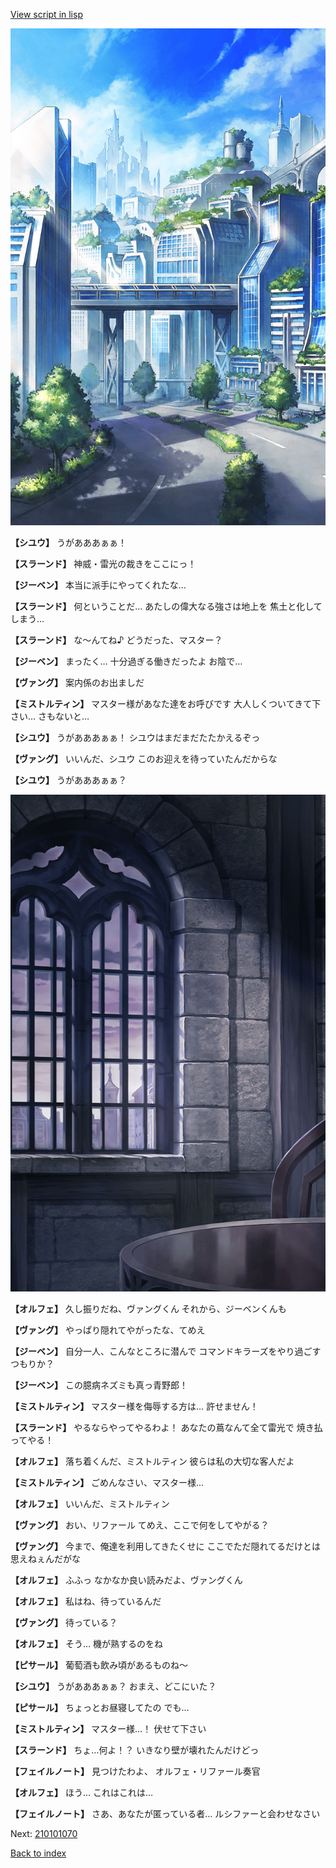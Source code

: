 [View script in lisp](../scripts/210101063.txt)

![in_cityroad.png](../images/backgrounds/in_cityroad.png)

**【シユウ】**
うがあああぁぁ！

**【スラーンド】**
神威・雷光の裁きをここにっ！

**【ジーベン】**
本当に派手にやってくれたな…

**【スラーンド】**
何ということだ…
あたしの偉大なる強さは地上を
焦土と化してしまう…

**【スラーンド】**
な～んてね♪
どうだった、マスター？

**【ジーベン】**
まったく…
十分過ぎる働きだったよ
お陰で…

**【ヴァング】**
案内係のお出ましだ

**【ミストルティン】**
マスター様があなた達をお呼びです
大人しくついてきて下さい…
さもないと…

**【シユウ】**
うがあああぁぁ！
シユウはまだまだたたかえるぞっ

**【ヴァング】**
いいんだ、シユウ
このお迎えを待っていたんだからな

**【シユウ】**
うがあああぁぁ？

![church_room.png](../images/backgrounds/church_room.png)

**【オルフェ】**
久し振りだね、ヴァングくん
それから、ジーベンくんも 

**【ヴァング】**
やっぱり隠れてやがったな、てめえ

**【ジーベン】**
自分一人、こんなところに潜んで
コマンドキラーズをやり過ごす
つもりか？

**【ジーベン】**
この臆病ネズミも真っ青野郎！

**【ミストルティン】**
マスター様を侮辱する方は…
許せません！

**【スラーンド】**
やるならやってやるわよ！
あなたの蔦なんて全て雷光で
焼き払ってやる！

**【オルフェ】**
落ち着くんだ、ミストルティン
彼らは私の大切な客人だよ

**【ミストルティン】**
ごめんなさい、マスター様…

**【オルフェ】**
いいんだ、ミストルティン

**【ヴァング】**
おい、リファール
てめえ、ここで何をしてやがる？

**【ヴァング】**
今まで、俺達を利用してきたくせに
ここでただ隠れてるだけとは
思えねぇんだがな

**【オルフェ】**
ふふっ
なかなか良い読みだよ、ヴァングくん

**【オルフェ】**
私はね、待っているんだ

**【ヴァング】**
待っている？

**【オルフェ】**
そう…
機が熟するのをね

**【ピサール】**
葡萄酒も飲み頃があるものね～

**【シユウ】**
うがあああぁぁ？
おまえ、どこにいた？

**【ピサール】**
ちょっとお昼寝してたの
でも…

**【ミストルティン】**
マスター様…！
伏せて下さい

**【スラーンド】**
ちょ…何よ！？
いきなり壁が壊れたんだけどっ

**【フェイルノート】**
見つけたわよ、
オルフェ・リファール奏官

**【オルフェ】**
ほう…
これはこれは…

**【フェイルノート】**
さあ、あなたが匿っている者…
ルシファーと会わせなさい

Next: [210101070](210101070.md)

[Back to index](index.md)
